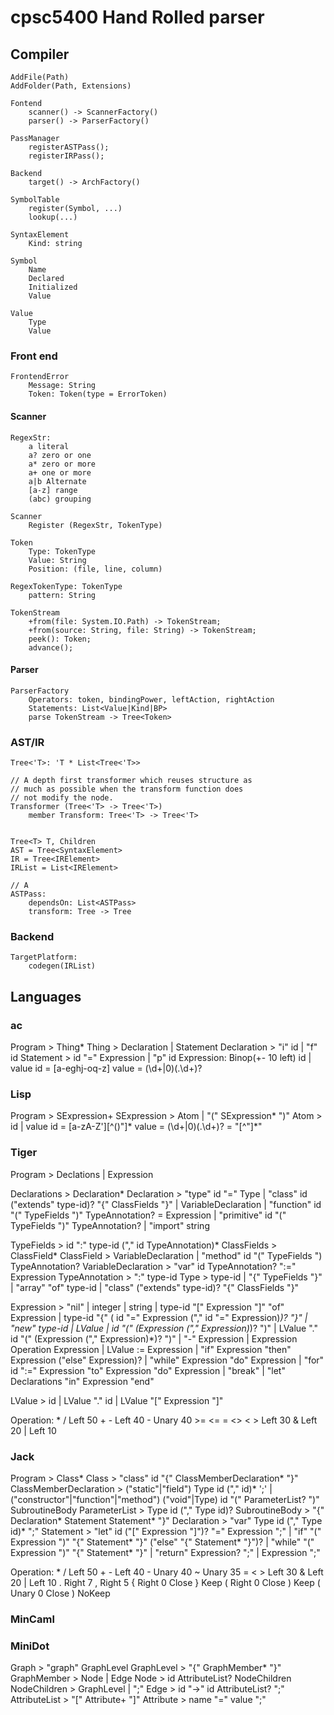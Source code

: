 # cpsc5400 Hand Rolled parser

## Compiler

	AddFile(Path)
	AddFolder(Path, Extensions)

	Fontend
		scanner() -> ScannerFactory()
		parser() -> ParserFactory()

	PassManager
		registerASTPass();
		registerIRPass();

	Backend
		target() -> ArchFactory()	

	SymbolTable
		register(Symbol, ...)
		lookup(...)

	SyntaxElement
		Kind: string
		
	Symbol
		Name
		Declared
		Initialized
		Value

	Value
		Type
		Value

### Front end

	FrontendError
		Message: String
		Token: Token(type = ErrorToken)

#### Scanner

	RegexStr:
		a literal
		a? zero or one
		a* zero or more
		a+ one or more
		a|b Alternate
		[a-z] range
		(abc) grouping

	Scanner
		Register (RegexStr, TokenType)

	Token 
		Type: TokenType 
		Value: String 
		Position: (file, line, column)

	RegexTokenType: TokenType
		pattern: String

	TokenStream
		+from(file: System.IO.Path) -> TokenStream;
		+from(source: String, file: String) -> TokenStream;
		peek(): Token;
		advance();

#### Parser
	
	ParserFactory
		Operators: token, bindingPower, leftAction, rightAction
		Statements: List<Value|Kind|BP>
		parse TokenStream -> Tree<Token>

### AST/IR
	Tree<'T>: 'T * List<Tree<'T>>
	
	// A depth first transformer which reuses structure as
	// much as possible when the transform function does
	// not modify the node.
	Transformer (Tree<'T> -> Tree<'T>)
		member Transform: Tree<'T> -> Tree<'T>


	Tree<T> T, Children
	AST = Tree<SyntaxElement>
	IR = Tree<IRElement>
	IRList = List<IRElement>

	// A 
	ASTPass:
		dependsOn: List<ASTPass>
		transform: Tree -> Tree 

### Backend

	TargetPlatform:
		codegen(IRList)

## Languages

### ac

Program > Thing*
Thing > Declaration
      | Statement
Declaration > "i" id
            | "f" id
Statement > id "=" Expression
          | "p" id
Expression: Binop(+- 10 left)
			id | value
id = [a-eghj-oq-z]
value = (\d+|0)(.\d+)?

### Lisp

Program > SExpression+
SExpression > Atom 
            | "(" SExpression* ")"
Atom > id | value
id = [a-zA-Z'][^()"]*
value = (\d+|0)(.\d+)?
      = "[^"]*"

### Tiger 

Program > Declations
		| Expression

Declarations > Declaration*
Declaration > "type" id "=" Type
            | "class" id ("extends" type-id)? "{" ClassFields "}"
            | VariableDeclaration
            | "function" id "(" TypeFields ")" TypeAnnotation? = Expression
            | "primitive" id "(" TypeFields ")" TypeAnnotation?
            | "import" string

TypeFields > id ":" type-id ("," id TypeAnnotation)*
ClassFields > ClassField*
ClassField > VariableDeclaration
           | "method" id "(" TypeFields ") TypeAnnotation?
VariableDeclaration > "var" id TypeAnnotation? ":=" Expression
TypeAnnotation > ":" type-id
Type > type-id
	 | "{" TypeFields "}"
	 | "array" "of" type-id
	 | "class" ("extends" type-id)? "{" ClassFields "}"

Expression > "nil"
           | integer
		   | string
		   | type-id "[" Expression "]" "of" Expression
		   | type-id "{" ( id "=" Expression ("," id "=" Expression)*)? "}"
		   | "new" type-id
		   | LValue
		   | id "(" (Expression ("," Expression)*)? ")"
		   | LValue "." id "(" (Expression ("," Expression)*)? ")"
		   | "-" Expression
		   | Expression Operation Expression
		   | LValue := Expression
		   | "if" Expression "then" Expression ("else" Expression)?
		   | "while" Expression "do" Expression
		   | "for" id ":=" Expression "to" Expression "do" Expression
		   | "break"
		   | "let" Declarations "in" Expression "end"

LValue > id
       | LValue "." id
	   | LValue "[" Expression "]"

Operation: * / Left 50
           + - Left 40
		   - Unary 40
		   >= <= = <> < > Left 30
		   & Left 20
		   | Left 10

### Jack

Program > Class*
Class > "class" id "{" ClassMemberDeclaration* "}"
ClassMemberDeclaration > ("static"|"field") Type id ("," id)* ';'
                       | ("constructor"|"function"|"method") ("void"|Type)
					     id "(" ParameterList? ")" SubroutineBody
ParameterList > Type id ("," Type id)?
SubroutineBody > "{" Declaration* Statement Statement* "}"
Declaration > "var" Type id ("," Type id)* ";"
Statement > "let" id ("[" Expression "]")? "=" Expression ";"
          | "if" "(" Expression ")" "{" Statement* "}" ("else" "{" Statement* "}")?
          | "while" "(" Expression ")" "{" Statement* "}"
          | "return" Expression? ";"
          | Expression ";"

Operation: * / Left 50
           + - Left 40
		   - Unary 40
		   ~ Unary 35
		   = < > Left 30
		   & Left 20
		   | Left 10
		   . Right 7
		   , Right 5
		   { Right 0 Close } Keep
		   ( Right 0 Close ) Keep
		   ( Unary 0 Close ) NoKeep

### MinCaml

### MiniDot

Graph > "graph" GraphLevel
GraphLevel > "{" GraphMember* "}"
GraphMember > Node
			| Edge
Node > id AttributeList? NodeChildren
NodeChildren > GraphLevel
             | ";"
Edge > id "->" id AttributeList? ";"
AttributeList > "[" Attribute+ "]"
Attribute > name "=" value ";"

